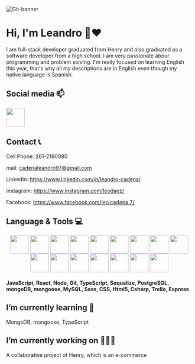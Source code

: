 ![Git-banner](https://user-images.githubusercontent.com/63469188/125871002-e8131a6d-a89a-4936-9617-f03fade3f8be.png)
# Hi, I'm Leandro 👋♥

I am full-stack developer  graduated from Henry and also graduated as a software developer from a high school. I am very passionate abour programming and problem solving.
I'm really focused on learning English this year, that's why all my descriptions are in English even though my native language is Spanish.

## Social media 📫

<span>
  <a href="https://www.linkedin.com/in/leandro-cadena/"><img align="center" width="50" src="https://image.flaticon.com/icons/png/512/174/174857.png"></a>
</span>

## Contact 📞

Cell Phone: 261-2190080

mail: cadenaleandro97@gmail.com

LinkedIn: https://www.linkedin.com/in/leandro-cadena/

Instagram: https://www.instagram.com/leodaez/

Facebook: https://www.facebook.com/leo.cadena.7/

## Language & Tools 💻

<div align="center">
  <span><img align="center" width="50" src="https://upload.wikimedia.org/wikipedia/commons/6/6a/JavaScript-logo.png"></span>
  <span><img align="center" width="50" src="https://image.flaticon.com/icons/png/512/1183/1183672.png"></span>
  <span><img align="center" width="50" src="https://image.flaticon.com/icons/png/512/919/919825.png"></span>
  <span><img align="center" width="50" src="https://image.flaticon.com/icons/png/512/25/25231.png"></span>
  <span><img align="center" width="50" src="https://cdn.iconscout.com/icon/free/png-512/typescript-1174965.png"></span>
  <span><img align="center" width="50" src="https://khalilstemmler.com/img/blog/sequelize/banner.png"></span>
  <span><img align="center" width="50" src="https://cdn.iconscout.com/icon/free/png-512/postgresql-226047.png"></span>
  <span><img align="center" width="50" src="https://img.icons8.com/color/452/mongodb.png"></span>
  <span><img align="center" width="50" src="https://image.flaticon.com/icons/png/512/919/919831.png"></span>
  <span><img align="center" width="50" src="https://gtswiki.gt-beginners.net/decal/png/24/58/61/6125459556194615824_1.png"></span>
  <span><img align="center" width="50" src="https://image.flaticon.com/icons/png/512/1199/1199128.png"></span>
  <span><img align="center" width="50" src="https://image.flaticon.com/icons/png/512/919/919826.png"></span>
  <span><img align="center" width="50" src="https://image.flaticon.com/icons/png/512/226/226269.png"></span>
  <span><img align="center" width="50" src="https://blog.desafiolatam.com/wp-content/uploads/2018/05/csharp-logo.png"></span>
  <span><img align="center" width="50" src="https://www.pinclipart.com/picdir/middle/373-3734150_trello-clickup-trello-icon-png-clipart.png"></span>
  <span><img align="center" width="50" src="https://camo.githubusercontent.com/6686b9ef0e21e13c9e7c846340303765c0f36e40a0490bcad453ea9d0d433ea0/68747470733a2f2f7777772e6d656d656e746f746563682e696e2f6173736574732f696d616765732f69636f6e732f657870726573732e706e67"></span>
</div>

#### JavaScript, React, Node, Git, TypeScript, Sequelize, PostgreSQL, mongoDB, mongoose, MySQL, Sass, CSS, Html5, Csharp, Trello, Express

## I’m currently learning 🌱

MongoDB, mongoose, TypeScript

## I’m currently working on 👨🏻‍💻

A collaborative project of Henry, which is an e-commerce





